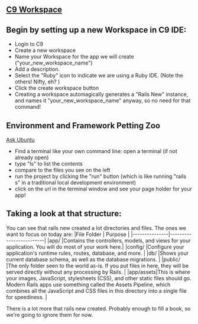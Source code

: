 ## [C9 Workspace](http://docs.railsbridge.org/intro-to-rails/getting_started)

## Begin by setting up a new Workspace in C9 IDE: 
* Login to C9
* Create a new workspace 
* Name your Workspace for the app we will create ("your_new_workspace_name")
* Add a description.
* Select the "Ruby" icon to indicate we are using a Ruby IDE. (Note the others! Nifty, eh? ) 
* Click the create workspace button 
* Creating a workspace automagically generates a "Rails New" instance, and names it "your_new_workspace_name" anyway, so no need for that command!

## Environment and Framework Petting Zoo
[Ask Ubuntu](http://askubuntu.com/questions/506510/what-is-the-difference-between-terminal-console-shell-and-command-line)
 
* Find a terminal like your own command line: open a terminal (if not already open)
* type "ls" to list the contents
* compare to the files you see on the left
* run the project by clicking the "run" button (which is like running "rails s" in a traditional local development environment) 
* click on the url in the terminal window and see your page holder for your app!

## Taking a look at that structure:   

You can see that rails new created a lot directories and files. The ones we want to focus on today are:
|File Folder    | Purpose                 |
|---------------|-------------------------|
|app/    |Contains the controllers, models, and views for your application. You will do most of your work here.|
|config/ |Configure your application's runtime rules, routes, database, and more.    |
|db/     |Shows your current database schema, as well as the database migrations.    |
|public/ |The only folder seen to the world as-is. If you put files in here, they will be served directly without any processing by Rails.    |
|app/assets|This is where your images, JavaScript, stylesheets (CSS), and other static files should go. Modern Rails apps use something called the Assets Pipeline, which combines all the JavaScript and CSS files in this directory into a single file for speediness.  |

There is a lot more that rails new created. Probably enough to fill a book, so we're going to ignore them for now.



